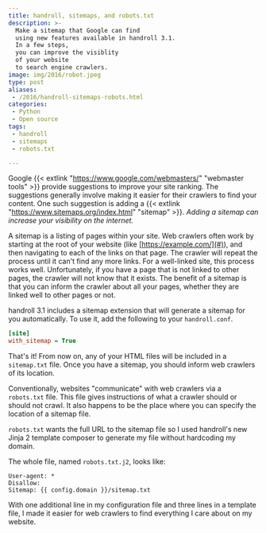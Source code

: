 ```yaml
---
title: handroll, sitemaps, and robots.txt
description: >-
  Make a sitemap that Google can find
  using new features available in handroll 3.1.
  In a few steps,
  you can improve the visiblity
  of your website
  to search engine crawlers.
image: img/2016/robot.jpeg
type: post
aliases:
 - /2016/handroll-sitemaps-robots.html
categories:
 - Python
 - Open source
tags:
 - handroll
 - sitemaps
 - robots.txt

---
```

Google {{< extlink "https://www.google.com/webmasters/" "webmaster tools" >}} provide suggestions
to improve your site ranking.
The suggestions generally involve making it easier
for their crawlers
to find your content.
One such suggestion is adding a
{{< extlink "https://www.sitemaps.org/index.html" "sitemap" >}}.
*Adding a sitemap
can increase your visibility
on the internet.*

A sitemap is a listing
of pages
within your site.
Web crawlers often work
by starting at the root
of your website
(like [https://example.com/](#)),
and then navigating
to each of the links
on that page.
The crawler will repeat the process
until it can't find any more links.
For a well-linked site,
this process works well.
Unfortunately,
if you have a page that is not linked
to other pages,
the crawler will not know that it exists.
The benefit of a sitemap
is that you can inform the crawler
about all your pages,
whether they are linked well to other pages
or not.

handroll 3.1 includes a sitemap extension
that will generate a sitemap for you automatically.
To use it, add the following to your `handroll.conf`.

```ini
[site]
with_sitemap = True
```

That's it!
From now on,
any of your HTML files will be included
in a `sitemap.txt` file.
Once you have a sitemap,
you should inform web crawlers
of its location.

Conventionally, websites "communicate"
with web crawlers
via a `robots.txt` file.
This file gives instructions
of what a crawler should
or should not crawl.
It also happens to be the place
where you can specify the location
of a sitemap file.

`robots.txt` wants the full URL
to the sitemap file
so I used handroll's new Jinja 2 template composer
to generate my file
without hardcoding my domain.

The whole file,
named `robots.txt.j2`,
looks like:

```j2
User-agent: *
Disallow:
Sitemap: {{ config.domain }}/sitemap.txt
```

With one additional line
in my configuration file
and three lines
in a template file,
I made it easier
for web crawlers
to find everything I care about
on my website.

